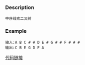 ### Description
    中序线索二叉树

### Example
    输入:A B C # # D E # G # # F # # #
    输出:C B E G D F A

[代码链接](https://github.com/KenmyZhang/InterviewQuestionsAndAnswer/blob/master/answers/ThreadedBTree.go)